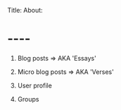 Title:
About:

# ----

  1. Blog posts
      => AKA 'Essays'

  2. Micro blog posts
      => AKA 'Verses'

  3. User profile

  4. Groups

